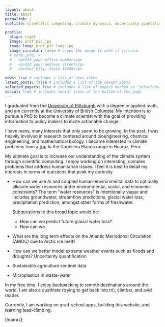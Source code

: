 ```yaml
---
layout: about
title: about
permalink: /
subtitle: scientific computing, climate dynamics, uncertainty quantification

profile:
  align: right
  image: prof_pic.jpg
  image_long: prof_pic_long.jpg
  image_circular: false # crops the image to make it circular
  # more_info: >
  #   <p>555 your office number</p>
  #   <p>123 your address street</p>
  #   <p>Your City, State 12345</p>

news: true # includes a list of news items
latest_posts: false # includes a list of the newest posts
selected_papers: true # includes a list of papers marked as "selected={true}"
social: true # includes social icons at the bottom of the page
---
```


I graduated from the [University of Pittsburgh][pitt] with a degree in applied math, and am currently at the [University of British Columbia][ubc]. My intention is to pursue a PhD to become a climate scientist with the goal of providing information to policy makers to incite actionable change.

I have many, many interests that only seem to be growing. In the past, I was heavily involved in research centered around bioengineering, chemical engineering, and mathematical biology. I became interested in climate problems from a [trip](https://akb75.github.io/2022/08/02/huaraz-info.html) to the Cordillera Blanca range in Huaraz, Peru.

My ultimate goal is to increase our understanding of the climate system through scientific computing. I enjoy working on interesting, complex problems that address humanitarian issues. I feel it is best to detail my interests in terms of questions that peak my curiosity.

- How can we use AI and coupled human-environmental data to optimally allocate water resources under environmental, social, and economic constraints?
  The term "water resources" is intentionally vague and includes groundwater, streamflow predictions, glacial water loss, precipitation prediction, amongst other forms of freshwater.

  Subquestions to this broad topic would be:

  - How can we predict future glacial water loss?
  - How can we

- What are the long term effects on the Atlantic Meriodonal Circulation (AMOC) due to Arctic ice melt?

- How can we better model extreme weather events such as floods and droughts? Uncertainty quantification

- Sustainable agriculture sentinel data

- Microplastics in waste-water

In my free time, I enjoy backpacking to remote destinations around the world. I am also a duathlete (trying to get back into tri), climber, and avid reader.

Currently, I am working on grad-school apps, building this website, and learning lead-climbing.

[pitt]: https://www.pitt.edu/
[ubc]: https://www.ubc.ca/

[huaraz]:

